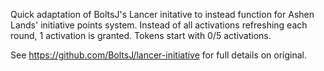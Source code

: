 Quick adaptation of BoltsJ's Lancer initative to instead function for Ashen Lands' initiative points system. Instead of all activations refreshing each round, 1 activation is granted. Tokens start with 0/5 activations.

See https://github.com/BoltsJ/lancer-initiative for full details on original.
